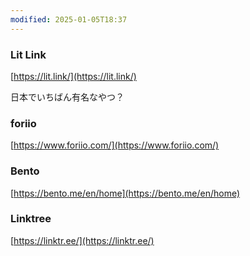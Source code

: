 ```yaml
---
modified: 2025-01-05T18:37
---
```

  

### Lit Link

[https://lit.link/](https://lit.link/)

日本でいちばん有名なやつ？

### foriio

[https://www.foriio.com/](https://www.foriio.com/)

  

### Bento

[https://bento.me/en/home](https://bento.me/en/home)

  

### Linktree

[https://linktr.ee/](https://linktr.ee/)